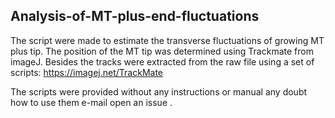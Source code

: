 ## Analysis-of-MT-plus-end-fluctuations
The script were made to estimate  the  transverse fluctuations of growing MT plus tip. The position of the MT tip was determined using Trackmate from imageJ. Besides the tracks were extracted from the raw file using a set of scripts: https://imagej.net/TrackMate

The scripts were provided without any instructions or manual any doubt how to use them e-mail open an issue . 
